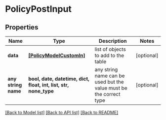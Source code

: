 # PolicyPostInput


## Properties
Name | Type | Description | Notes
------------ | ------------- | ------------- | -------------
**data** | [**[PolicyModelCustomIn]**](PolicyModelCustomIn.md) | list of objects to add to the table | [optional] 
**any string name** | **bool, date, datetime, dict, float, int, list, str, none_type** | any string name can be used but the value must be the correct type | [optional]

[[Back to Model list]](../README.md#documentation-for-models) [[Back to API list]](../README.md#documentation-for-api-endpoints) [[Back to README]](../README.md)


